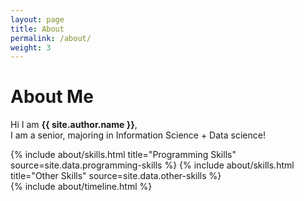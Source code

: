 ```yaml
---
layout: page
title: About
permalink: /about/
weight: 3
---
```


# **About Me**

Hi I am **{{ site.author.name }}**,<br>
I am a senior, majoring in Information Science + Data science!

<div class="row">
{% include about/skills.html title="Programming Skills" source=site.data.programming-skills %}
{% include about/skills.html title="Other Skills" source=site.data.other-skills %}
</div>

<div class="row">
{% include about/timeline.html %}
</div>
